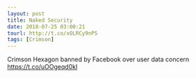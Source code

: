```yaml
---
layout: post
title: Naked Security
date: 2018-07-25 03:00:21
tourl: http://t.co/xOLRCy9nPS
tags: [Crimson]
---
```

Crimson Hexagon banned by Facebook over user data concern https://t.co/uOOgeqd0kl